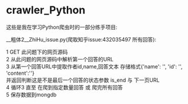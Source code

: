 # crawler_Python

这些是我在学习Python爬虫时的一部分练手项目:

__粗体2__ZhiHu_issue.py(爬取知乎issue:432035497 所有回答):  

  1 GET 此问题下的网页源码  
  2 从此问题的网页源码中解析第一个回答的URL  
  3 从第一个回答URL中提取作者id,name,回答文本 存储格式{'name': '', 'id': '', 'content':''}  
    并返回判断这是不是最后一个回答的状态参数 is_end 与 下一页URL   
  4 循环3 直至 在爬到指定数量回答 或 爬完所有回答  
  5 保存数据到mongdb  
 
 
